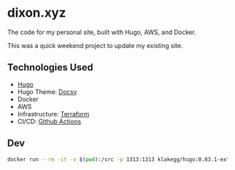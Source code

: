 # dixon.xyz

The code for my personal site, built with Hugo, AWS, and Docker.

This was a quick weekend project to update my existing site.

## Technologies Used
- [Hugo](https://gohugo.io/)
- Hugo Theme: [Docsy](https://www.docsy.dev/)
- Docker
- AWS
- Infrastructure:  [Terraform](https://www.terraform.io/)
- CI/CD:  [Github Actions](https://github.com/features/actions)

## Dev

```bash
docker run --rm -it -v $(pwd):/src -p 1313:1313 klakegg/hugo:0.83.1-ext-alpine shell
```
